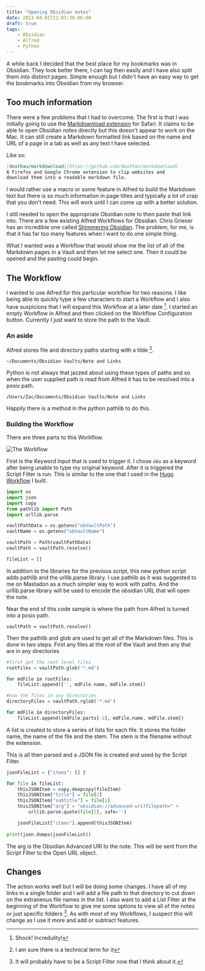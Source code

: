```yaml
---
title: "Opening Obsidian notes"
date: 2023-04-01T21:03:39-06:00
draft: true
tags:
    - Obsidian
    - Alfred
    - Python
---
```


A while back I decided that the best place for my bookmarks was in Obsidian. They look better there, I can tag then easily and I have also split them into distinct pages. Simple enough but I didn't have an easy way to get the bookmarks into Obsidian from my browser. 

## Too much information

There were a few problems that I had to overcome. The first is that I was initially going to use the [Markdownload extension](https://github.com/deathau/markdownload) for Safari. It claims to be able to open Obsidian notes directly but this doesn't appear to work on the Mac. It can still create a Markdown formatted link based on the name and URL of a page in a tab as well as any text I have selected.

Like so:
```markdown
[deathau/markdownload](https://github.com/deathau/markdownload)
A Firefox and Google Chrome extension to clip websites and 
download them into a readable markdown file.
```

I would rather use a macro or some feature in Alfred to build the Markdown text but there is so much information in page titles and typically a lot of crap that you don't need. This will work until I can come up with a better solution.

I still needed to open the appropriate Obsidian note to then paste that link into. There are a few existing Alfred Workflows for Obsidian. Chris Grieser has an incredible one called [Shimmering Obsidian](https://github.com/chrisgrieser/shimmering-obsidian). The problem, for me, is that it has far too many features when I want to do one simple thing. 

What I wanted was a Workflow that would show me the list of all of the Markdown pages in a Vault and then let me select one. Then it could be opened and the pasting could begin.

## The Workflow

I wanted to use Alfred for this particular workflow for two reasons. I like being able to quickly type a few characters to start a Workflow and I also have suspicions that I will expand this Workflow at a later date [^1]. I started an empty Workflow in Alfred and then clicked on the Workflow Configuration button. Currently I just want to store the path to the Vault. 

### An aside

Alfred stores file and directory paths starting with a tilde [^2].

`~/Documents/Obsidian Vaults/Note and Links`

Python is not always that jazzed about using these types of paths and so when the user supplied path is read from Alfred it has to be resolved into a posix path.

`/Users/Zac/Documents/Obsidian Vaults/Note and Links`

Happily there is a method in the python pathlib to do this. 

### Building the Workflow

There are three parts to this Workflow.

![The Workflow](/images/obsidianworkflow.jpg)

First is the Keyword Input that is used to trigger it. I chose `obo` as a keyword after being unable to type my original keyword. After it is triggered the Script Filter is run. This is similar to the one that I used in the [Hugo Workflow](/posts/hugo-workflow/) I built. 

```python
import os
import json
import copy
from pathlib import Path
import urllib.parse

vaultPathData = os.getenv("obVaultPath") 
vaultName = os.getenv("obVaultName") 

vaultPath = Path(vaultPathData)
vaultPath = vaultPath.resolve()

fileList = []
```

In addition to the libraries for the previous script, this new python script adds pathlib and the urllib.parse library. I use pathlib as it was suggested to me on Mastadon as a much simpler way to work with paths. And the urllib.parse library will be used to encode the obsidian URL that will open the note.

Near the end of this code sample is where the path from Alfred is turned into a posix path.

`vaultPath = vaultPath.resolve()`

Then the pathlib and glob are used to get all of the Markdown files. This is done in two steps. First any files at the root of the Vault and then any that are in any directories

```python
#first get the root level files
rootFiles = vaultPath.glob('*.md')

for mdFile in rootFiles:
    fileList.append(['', mdFile.name, mdFile.stem])

#now the files in any directories
directoryFiles = vaultPath.rglob('*.md')

for mdFile in directoryFiles:
    fileList.append([mdFile.parts[-2], mdFile.name, mdFile.stem])
```

A list is created to store a series of lists for each file. It stores the folder name, the name of the file and the stem. The stem is the filename without the extension. 

This is all then parsed and a JSON file is created and used by the Script Filter.

```python
jsonFileList = {"items": [] }

for file in fileList:
    thisJSONItem = copy.deepcopy(fileItem)
    thisJSONItem["title"] = file[2]
    thisJSONItem["subtitle"] = file[1]
    thisJSONItem["arg"] = "obsidian://advanced-uri?filepath=" + 
        urllib.parse.quote(file[2], safe='')

    jsonFileList["items"].append(thisJSONItem)
        
print(json.dumps(jsonFileList))
```

The arg is the Obsidian Advanced URI to the note. This will be sent from the Script Filter to the Open URL object. 

## Changes

The action works well but I will be doing some changes. I have all of my links in a single folder and I will add a file path to that directory to cut down on the extraneous file names in the list. I also want to add a List Filter at the beginning of the Workflow to give me some options to view all of the notes or just specific folders [^3]. As with most of my Workflows, I suspect this will change as I use it more and add or subtract features.


[^1]: Shock! Incredulity!
[^2]: I am sure there is a technical term for it
[^3]: It will probably have to be a Script Filter now that I think about it. 